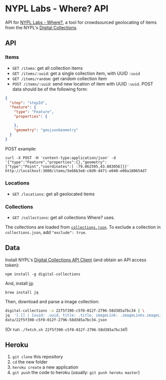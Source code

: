 # NYPL Labs - Where? API

API for [NYPL Labs - Where?](https://github.com/nypl-spacetime/where), a tool for crowdsourced geolocating of items from the NYPL's [Digital Collections](http://digitalcollections.nypl.org/).

## API

### Items

- `GET /items`: get all collection items
- `GET /items/:uuid`: get a single collection item, with UUID `:uuid`
- `GET /items/random`: get random collection item
- `POST /items/:uuid`: send new location of item with UUID `:uuid`. POST data should be of the following form:

```json
{
  "step": "stepId",
  "feature": {
    "type": "Feature",
    "properties": {

    },
    "geometry": "geojsonGeometry"
  }
}
```

POST example:

    curl -X POST -H 'content-type:application/json' -d '{"type":"Feature","properties":{},"geometry":{"type":"Point","coordinates":[ -79.062595,43.083056]}}' http://localhost:3000/items/5e66b3e8-c8d9-d471-e040-e00a180654d7

### Locations

- `GET /locations`: get all geolocated items

### Collections

- `GET /collections`: get all collections Where? uses.

The collections are loaded from [`collections.json`](data/collections.json). To exclude a collection in `collections.json`, add `"exclude": true`.

## Data

Install NYPL's [Digital Collections API Client](https://github.com/NYPL-publicdomain/api-client) (and obtain an API access token):

    npm install -g digital-collections

And, install [jq](https://stedolan.github.io/jq/):

    brew install jq

Then, download and parse a image collection:

```bash
digital-collections -u 22f5f390-c5f0-012f-2796-58d385a7bc34 | \
jq  '[.[] | {uuid: .uuid, title: .title, imageLink: .imageLinks.imageLink}]' > \
data/22f5f390-c5f0-012f-2796-58d385a7bc34.json
```

(Or run `./fetch.sh 22f5f390-c5f0-012f-2796-58d385a7bc34`!)

## Heroku

1. `git clone` this repository
2. `cd` the new folder
3. `heroku create` a new application
4. `git push` the code to heroku (usually: `git push heroku master`)
